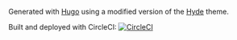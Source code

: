 Generated with [Hugo](https://gohugo.io/) using a modified version of the [Hyde](https://github.com/spf13/hyde) theme.

Built and deployed with CircleCI: [![CircleCI](https://circleci.com/gh/z0li/z0li.github.io/tree/develop.svg?style=svg)](https://circleci.com/gh/z0li/z0li.github.io/tree/develop)
